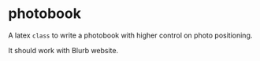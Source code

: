 # photobook

A latex `class` to write a photobook with higher control on photo
positioning.

It should work with Blurb website.
